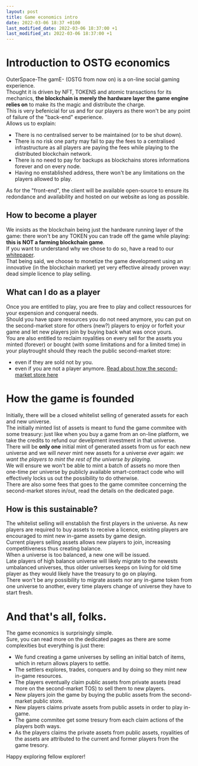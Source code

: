 ```yaml
---
layout: post
title: Game economics intro
date: 2022-03-06 18:37 +0100
last_modified_date: 2022-03-06 18:37:00 +1
last_modified_at: 2022-03-06 18:37:00 +1
---
```


# Introduction to OSTG economics

OuterSpace-The gamE- (OSTG from now on) is a on-line social gaming experience.  
Thought it is driven by NFT, TOKENS and atomic transactions for its mechanics, **the blockchain is merely the hardware layer the game engine relies on** to make its the magic and distribute the charge.  
This is very befenicial for us and for our players as there won't be any point of failure of the "back-end" experience.  
Allows us to explain:
 - There is no centralised server to be maintained (or to be shut down).
 - There is no risk one party may fail to pay the fees to a centralised infrastructure as all players are paying the fees while playing to the distributed blockchain network.
 - There is no need to pay for backups as blockchains stores informations forever and on every node.
 - Having no enstablished address, there won't be any limitations on the players allowed to play.

As for the "front-end", the client will be available open-source to ensure its redondance and availability and hosted on our website as long as possible.

## How to become a player

We insists as the blockchain being just the hardware running layer of the game: there won't be any TOKEN you can trade off the game while playing: __this is NOT a farming blockchain game__.  
If you want to understand why we chose to do so, have a read to our [whitepaper](/whitepaper).  
That being said, we choose to monetize the game development using an innovative (in the blockchain market) yet very effective  already proven way: dead simple licence to play selling.  

## What can I do as a player

Once you are entitled to play, you are free to play and collect ressources for your expension and conqueral needs.  
Should you have spare resources you do not need anymore, you can put on the second-market store for others (new?) players to enjoy or forfeit your game and let new players join by buying back what was once yours.  
You are also entitled to reclaim royalities on every sell for the assets you minted (forever) or bought (with some limitations and for a limited time) in your playtrought should they reach the public second-market store: 
 - even if they are sold not by you.
 - even if you are not a player anymore.
[Read about how the second-market store here](/economics/game-economics-store.html)
  
# How the game is founded

Initially, there will be a closed whitelist selling of generated assets for each and new universe.  
The initially minted list of assets is meant to fund the game commitee with some treasury: just like when you buy a game from an on-line platform, we take the credits to refund our develpment investment in that universe.  
There will be **only one** initial mint of generated assets from us for each new universe and we will *never* mint new assets for a universe *ever* again: *we want the players to mint the rest of the universe by playing*.  
We will ensure we won't be able to mint a batch of assets no more then one-time per universe by publicly available smart-contract code who will effectively locks us out the possibility to do otherwise.  
There are also some fees that goes to the game commitee concerning the second-market stores in/out, read the details on the dedicated page.

## How is this sustainable?

The whitelist selling will enstablish the first players in the universe.
As new players are required to buy assets to receive a licence, existing players are encouraged to mint new in-game assets by game design.  
Current players selling assets allows new players to join, increasing competitiveness thus creating balance.  
When a universe is too balanced, a new one will be issued.  
Late players of high balance universe will likely migrate to the newests umbalanced universes, thus older universes keeps on living for old time player as they would likely have the treasury to go on playing.  
There won't be any possibility to migrate assets nor any in-game token from one universe to another, every time players change of universe they have to start fresh.    

# And that's all, folks.

The game economics is surprisingly simple.  
Sure, you can read more on the dedicated pages as there are some complexities but everything is just there:
 - We fund creating a game universes by selling an initial batch of items, which in return allows players to settle.
 - The settlers explores, trades, conquers and by doing so they mint new in-game resources.
 - The players eventually claim public assets from private assets (read more on the second-market TOS) to sell them to new players.
 - New players join the game by buying the public assets from the second-market public store.
 - New players claims private assets from public assets in order to play in-game.
 - The game commitee get some tresury from each claim actions of the players both ways.
 - As the players claims the private assets from public assets, royalities of the assets are attributed to the current and former players from the game tresory.
  
Happy exploring fellow explorer!

